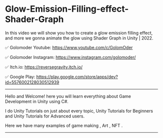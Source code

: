 # Glow-Emission-Filling-effect-Shader-Graph
In this video we will show you how to create a glow emission filling effect, and more we gonna animate the glow using Shader Graph in Unity | 2022.

✅ Golomoder Youtube: https://www.youtube.com/c/GolomOder

✅ Golomoder Instagram: https://www.instagram.com/golomoder/

✅ Itch.io: https://reversegravity.itch.io/

✅ Google Play: https://play.google.com/store/apps/dev?id=5576002128030512939

--------------------------------------------------------------------
Hello and Welcome!
here you will learn everything about Game Development in Unity using C#.

I do Unity Tutorials on just about every topic, Unity Tutorials for Beginners and Unity Tutorials for Advanced users.

Here we have many examples of game making , Art , NFT .

--------------------------------------------------------------------
